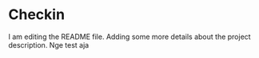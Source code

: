 # Checkin
I am editing the README file. Adding some more details about the project description.
Nge test aja
